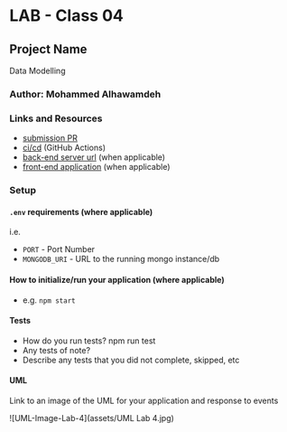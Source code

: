 # LAB - Class 04

## Project Name
Data Modelling

### Author: Mohammed Alhawamdeh

### Links and Resources

- [submission PR](http://xyz.com)
- [ci/cd](http://xyz.com) (GitHub Actions)
- [back-end server url](http://xyz.com) (when applicable)
- [front-end application](http://xyz.com) (when applicable)

### Setup

#### `.env` requirements (where applicable)

i.e.

- `PORT` - Port Number
- `MONGODB_URI` - URL to the running mongo instance/db

#### How to initialize/run your application (where applicable)

- e.g. `npm start`

#### Tests

- How do you run tests?
npm run test
- Any tests of note?
- Describe any tests that you did not complete, skipped, etc

#### UML

Link to an image of the UML for your application and response to events

![UML-Image-Lab-4](assets/UML Lab 4.jpg)